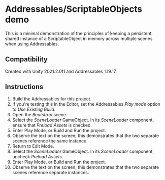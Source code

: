 # Addressables/ScriptableObjects demo

This is a minimal demonstration of the principles of keeping a persistent, shared instance of a ScriptableObject in memory across multiple scenes when using Addressables.

## Compatibility

Created with Unity 2021.2.0f1 and Addressables 1.19.17.

## Instructions

1. Build the Addressables for this project.
2. If you're testing this in the Editor, set the Addressables *Play mode* option to *Use Existing Build*.
3. Open the *Bootstrap* scene.
4. Select the *SceneLoader* GameObject. In its *SceneLoader* component, ensure that *Preload Assets* is checked.
5. Enter Play Mode, or Build and Run the project.
6. Observe the text on the screen; this demonstrates that the two separate scenes reference the same instance.
7. Return to Edit Mode.
8. Select the *SceneLoader* GameObject. In its *SceneLoader* component, uncheck *Preload Assets*.
9. Enter Play Mode, or Build and Run the project.
10. Observe the text on the screen; this demonstrates that the two separate scenes reference separate instances.
